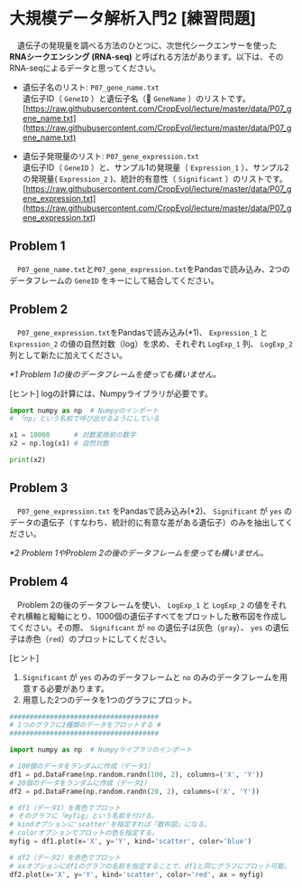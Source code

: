 # 大規模データ解析入門2 [練習問題]

　遺伝子の発現量を調べる方法のひとつに、次世代シークエンサーを使った __RNAシークエンシング (RNA-seq)__ と呼ばれる方法があります。以下は、そのRNA-seqによるデータと思ってください。

- 遺伝子名のリスト: `P07_gene_name.txt`  
    遺伝子ID（ `GeneID` ）と遺伝子名（ `GeneName` ）のリストです。  
    [https://raw.githubusercontent.com/CropEvol/lecture/master/data/P07_gene_name.txt](https://raw.githubusercontent.com/CropEvol/lecture/master/data/P07_gene_name.txt)  

- 遺伝子発現量のリスト: `P07_gene_expression.txt`  
    遺伝子ID（ `GeneID` ）と、サンプル1の発現量（ `Expression_1` ）、サンプル2の発現量( `Expression_2` )、統計的有意性（ `Significant` ）のリストです。  
    [https://raw.githubusercontent.com/CropEvol/lecture/master/data/P07_gene_expression.txt](https://raw.githubusercontent.com/CropEvol/lecture/master/data/P07_gene_expression.txt)  

## Problem 1
　`P07_gene_name.txt`と`P07_gene_expression.txt`をPandasで読み込み、2つのデータフレームの `GeneID` をキーにして結合してください。

## Problem 2
　`P07_gene_expression.txt`をPandasで読み込み(*1)、 `Expression_1` と `Expression_2` の値の自然対数（log）を求め、それぞれ `LogExp_1` 列、 `LogExp_2` 列として新たに加えてください。

_*1 Problem 1の後のデータフレームを使っても構いません。_

[ヒント]
logの計算には、Numpyライブラリが必要です。

```python
import numpy as np  # Numpyのインポート
# 「np」という名前で呼び出せるようにしている

x1 = 10000      # 対数変換前の数字
x2 = np.log(x1) # 自然対数

print(x2)
```

<div style="page-break-before:always"></div>

## Problem 3
　`P07_gene_expression.txt` をPandasで読み込み(*2)、 `Significant` が `yes` のデータの遺伝子（すなわち、統計的に有意な差がある遺伝子）のみを抽出してください。

_*2 Problem 1やProblem 2の後のデータフレームを使っても構いません。_

## Problem 4
　Problem 2の後のデータフレームを使い、 `LogExp_1` と `LogExp_2` の値をそれぞれ横軸と縦軸にとり、1000個の遺伝子すベてをプロットした散布図を作成してください。その際、 `Significant` が `no` の遺伝子は灰色（`gray`）、 `yes` の遺伝子は赤色（`red`）のプロットにしてください。

[ヒント]
1. `Significant` が `yes` のみのデータフレームと `no` のみのデータフレームを用意する必要があります。
2. 用意した2つのデータを1つのグラフにプロット。

```python
#####################################
# 1つのグラフに2種類のデータをプロットする #
#####################################

import numpy as np  # Numpyライブラリのインポート

# 100個のデータをランダムに作成（データ1）
df1 = pd.DataFrame(np.random.randn(100, 2), columns=('X', 'Y'))
# 20個のデータをランダムに作成（データ2）
df2 = pd.DataFrame(np.random.randn(20, 2), columns=('X', 'Y'))

# df1（データ1）を青色でプロット
# そのグラフに「myfig」という名前を付ける。
# kindオプションに'scatter'を指定すれば「散布図」になる。
# colorオプションでプロットの色を指定する。
myfig = df1.plot(x='X', y='Y', kind='scatter', color='blue')

# df2（データ2）を赤色でプロット
# axオプションにdf1のグラフの名前を指定することで、df1と同じグラフにプロット可能。
df2.plot(x='X', y='Y', kind='scatter', color='red', ax = myfig)
```
